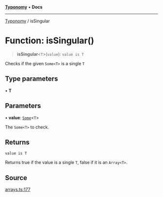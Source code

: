 [**Typonomy**](../README.md) • **Docs**

***

[Typonomy](../globals.md) / isSingular

# Function: isSingular()

> **isSingular**\<`T`\>(`value`): `value is T`

Checks if the given `Some<T>` is a single `T`

## Type parameters

• **T**

## Parameters

• **value**: [`Some`](../type-aliases/Some.md)\<`T`\>

The `Some<T>` to check.

## Returns

`value is T`

Returns true if the value is a single `T`, false if it is an `Array<T>`.

## Source

[arrays.ts:177](https://github.com/softcraft-development/typonomy/blob/fe50b8023c82b88ddae1a279519fbfc3eededb46/src/arrays.ts#L177)
